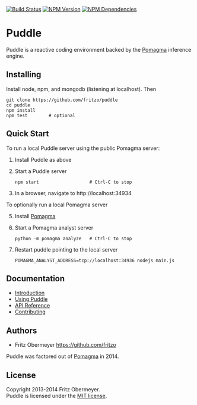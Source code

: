 [![Build Status](https://travis-ci.org/fritzo/puddle.svg?branch=master)](http://travis-ci.org/fritzo/puddle)
[![NPM Version](https://badge.fury.io/js/puddle.svg)](https://www.npmjs.org/package/puddle)
[![NPM Dependencies](https://david-dm.org/fritzo/puddle.svg)](https://www.npmjs.org/package/puddle)

# Puddle

Puddle is a reactive coding environment backed by the
[Pomagma](https://github.com/fritzo/pomagma) inference engine.

## Installing

Install node, npm, and mongodb (listening at localhost). Then

    git clone https://github.com/fritzo/puddle
    cd puddle
    npm install
    npm test        # optional

## Quick Start

To run a local Puddle server using the public Pomagma server:

1.  Install Puddle as above

3.  Start a Puddle server

        npm start                   # Ctrl-C to stop

4.  In a browser, navigate to http://localhost:34934

To optionally run a local Pomagma server

5.  Install [Pomagma](https://github.com/fritzo/pomagma)

6.  Start a Pomagma analyst server

        python -m pomagma analyze   # Ctrl-C to stop

7.  Restart puddle pointing to the local server

        POMAGMA_ANALYST_ADDRESS=tcp://localhost:34936 nodejs main.js

## Documentation

- [Introduction](/doc/intro.md)
- [Using Puddle](/doc/using.md)
- [API Reference](/doc/reference.md)
- [Contributing](/doc/contributing.md)

## Authors

- Fritz Obermeyer <https://github.com/fritzo>

Puddle was factored out of [Pomagma](https://github.com/fritzo/pomagma) in 2014.

## License

Copyright 2013-2014 Fritz Obermeyer.<br/>
Puddle is licensed under the [MIT license](/LICENSE).
